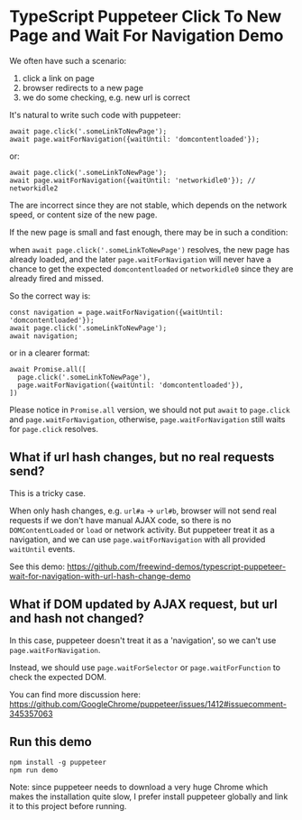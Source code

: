 TypeScript Puppeteer Click To New Page and Wait For Navigation Demo
===================================================================

We often have such a scenario:

1. click a link on page
2. browser redirects to a new page
3. we do some checking, e.g. new url is correct

It's natural to write such code with puppeteer:

```
await page.click('.someLinkToNewPage');
await page.waitForNavigation({waitUntil: 'domcontentloaded'});
```

or:

```
await page.click('.someLinkToNewPage');
await page.waitForNavigation({waitUntil: 'networkidle0'}); // networkidle2
```

The are incorrect since they are not stable, which depends on the network speed, or content size of the new page.

If the new page is small and fast enough, there may be in such a condition:

when `await page.click('.someLinkToNewPage')` resolves, the new page has already loaded,
and the later `page.waitForNavigation` will never have a chance to get the expected
`domcontentloaded` or `networkidle0` since they are already fired and missed.

So the correct way is:

```
const navigation = page.waitForNavigation({waitUntil: 'domcontentloaded'});
await page.click('.someLinkToNewPage');
await navigation;
```

or in a clearer format:

```
await Promise.all([
  page.click('.someLinkToNewPage'),
  page.waitForNavigation({waitUntil: 'domcontentloaded'}),
])
```

Please notice in `Promise.all` version, we should not put `await` to `page.click` and `page.waitForNavigation`,
otherwise, `page.waitForNavigation` still waits for `page.click` resolves.

## What if url hash changes, but no real requests send?

This is a tricky case.

When only hash changes, e.g. `url#a` -> `url#b`, browser will not send real requests if
we don't have manual AJAX code, so there is no `DOMContentLoaded` or `load` or network activity.
But puppeteer treat it as a navigation, and we can use `page.waitForNavigation` with all provided `waitUntil` events.

See this demo: <https://github.com/freewind-demos/typescript-puppeteer-wait-for-navigation-with-url-hash-change-demo>

## What if DOM updated by AJAX request, but url and hash not changed?

In this case, puppeteer doesn't treat it as a 'navigation', so we can't use `page.waitForNavigation`.

Instead, we should use `page.waitForSelector` or `page.waitForFunction` to check the expected DOM.

You can find more discussion here: <https://github.com/GoogleChrome/puppeteer/issues/1412#issuecomment-345357063>

## Run this demo

```
npm install -g puppeteer
npm run demo
```

Note: since puppeteer needs to download a very huge Chrome which makes the installation quite slow,
I prefer install puppeteer globally and link it to this project before running.
